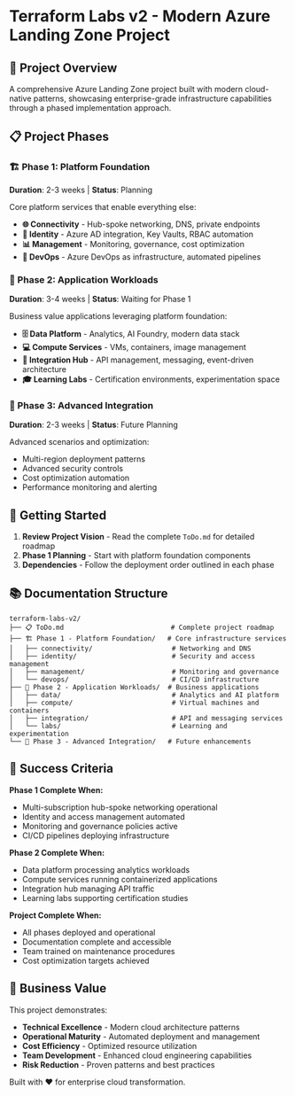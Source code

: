 # Terraform Labs v2 - Modern Azure Landing Zone Project

## 🎯 Project Overview

A comprehensive Azure Landing Zone project built with modern cloud-native patterns, showcasing enterprise-grade infrastructure capabilities through a phased implementation approach.

## 📋 Project Phases

### 🏗️ Phase 1: Platform Foundation
**Duration**: 2-3 weeks | **Status**: Planning

Core platform services that enable everything else:

- **🌐 Connectivity** - Hub-spoke networking, DNS, private endpoints
- **🔐 Identity** - Azure AD integration, Key Vaults, RBAC automation  
- **📊 Management** - Monitoring, governance, cost optimization
- **🔄 DevOps** - Azure DevOps as infrastructure, automated pipelines

### 🎯 Phase 2: Application Workloads  
**Duration**: 3-4 weeks | **Status**: Waiting for Phase 1

Business value applications leveraging platform foundation:

- **🗄️ Data Platform** - Analytics, AI Foundry, modern data stack
- **💻 Compute Services** - VMs, containers, image management
- **🔗 Integration Hub** - API management, messaging, event-driven architecture
- **🎓 Learning Labs** - Certification environments, experimentation space

### 🎯 Phase 3: Advanced Integration
**Duration**: 2-3 weeks | **Status**: Future Planning

Advanced scenarios and optimization:

- Multi-region deployment patterns
- Advanced security controls
- Cost optimization automation
- Performance monitoring and alerting

## 🚀 Getting Started

1. **Review Project Vision** - Read the complete `ToDo.md` for detailed roadmap
2. **Phase 1 Planning** - Start with platform foundation components
3. **Dependencies** - Follow the deployment order outlined in each phase

## 📚 Documentation Structure

```
terraform-labs-v2/
├── 📋 ToDo.md                           # Complete project roadmap
├── 🏗️ Phase 1 - Platform Foundation/   # Core infrastructure services
│   ├── connectivity/                    # Networking and DNS
│   ├── identity/                        # Security and access management
│   ├── management/                      # Monitoring and governance
│   └── devops/                          # CI/CD infrastructure
├── 🎯 Phase 2 - Application Workloads/  # Business applications
│   ├── data/                            # Analytics and AI platform
│   ├── compute/                         # Virtual machines and containers
│   ├── integration/                     # API and messaging services
│   └── labs/                            # Learning and experimentation
└── 🎯 Phase 3 - Advanced Integration/   # Future enhancements
```

## 🎯 Success Criteria

**Phase 1 Complete When:**
- Multi-subscription hub-spoke networking operational
- Identity and access management automated
- Monitoring and governance policies active
- CI/CD pipelines deploying infrastructure

**Phase 2 Complete When:**
- Data platform processing analytics workloads
- Compute services running containerized applications
- Integration hub managing API traffic
- Learning labs supporting certification studies

**Project Complete When:**
- All phases deployed and operational
- Documentation complete and accessible
- Team trained on maintenance procedures
- Cost optimization targets achieved

## 🏢 Business Value

This project demonstrates:
- **Technical Excellence** - Modern cloud architecture patterns
- **Operational Maturity** - Automated deployment and management
- **Cost Efficiency** - Optimized resource utilization
- **Team Development** - Enhanced cloud engineering capabilities
- **Risk Reduction** - Proven patterns and best practices

Built with ❤️ for enterprise cloud transformation.
